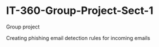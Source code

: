 # IT-360-Group-Project-Sect-1
Group project

Creating phishing email detection rules for incoming emails
